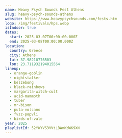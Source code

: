 ```yaml
---
name: Heavy Psych Sounds Fest Athens
slug: heavy-psych-sounds-athens
website: https://www.heavypsychsounds.com/fests.htm
logo: /img/festivals/hps.webp
isIndoor: true
dates:
  start: 2025-03-07T00:00:00.000Z
  end: 2025-03-08T00:00:00.000Z
location:
  country: Greece
  city: Athens
  lat: 37.98210776503
  lon: 23.711932194015564
lineup:
  - orange-goblin
  - nightstalker
  - belzebong
  - black-rainbows
  - margarita-witch-cult
  - acid-mammoth
  - tuber
  - mr-bison
  - puta-volcano
  - fvzz-popvli
  - birds-of-vale
year: 2025
playlistId: 52YWYVS3VVtLBWmKdWK9XN
---
```

